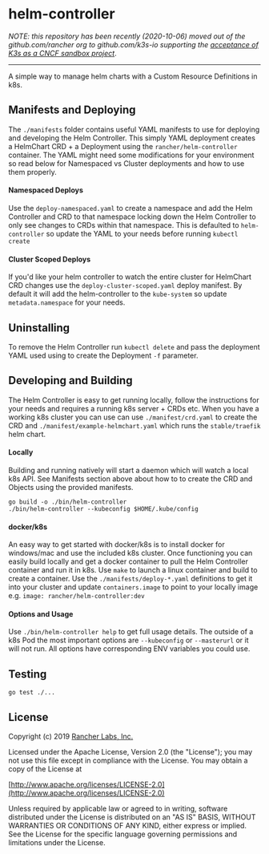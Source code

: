 helm-controller
========

_NOTE: this repository has been recently (2020-10-06) moved out of the github.com/rancher org to github.com/k3s-io
supporting the [acceptance of K3s as a CNCF sandbox project](https://github.com/cncf/toc/pull/447)_.

---

A simple way to manage helm charts with a Custom Resource Definitions in k8s. 

## Manifests and Deploying
The `./manifests` folder contains useful YAML manifests to use for deploying and developing the Helm Controller. This simply YAML deployment creates a HelmChart CRD + a Deployment using the `rancher/helm-controller` container. The YAML might need some modifications for your environment so read below for Namespaced vs Cluster deployments and how to use them properly.

#### Namespaced Deploys
Use the `deploy-namespaced.yaml` to create a namespace and add the Helm Controller and CRD to that namespace locking down the Helm Controller to only see changes to CRDs within that namespace. This is defaulted to `helm-controller` so update the YAML to your needs before running `kubectl create`

#### Cluster Scoped Deploys
If you'd like your helm controller to watch the entire cluster for HelmChart CRD changes use the `deploy-cluster-scoped.yaml` deploy manifest. By default it will add the helm-controller to the `kube-system` so update `metadata.namespace` for your needs.

## Uninstalling
To remove the Helm Controller run `kubectl delete` and pass the deployment YAML used using to create the Deployment `-f` parameter.

## Developing and Building
The Helm Controller is easy to get running locally, follow the instructions for your needs and requires a running k8s server + CRDs etc. When you have a working k8s cluster you can use can use `./manifest/crd.yaml` to create the CRD and `./manifest/example-helmchart.yaml` which runs the `stable/traefik` helm chart.

#### Locally
Building and running natively will start a daemon which will watch a local k8s API. See Manifests section above about how to to create the CRD and Objects using the provided manifests.

```
go build -o ./bin/helm-controller
./bin/helm-controller --kubeconfig $HOME/.kube/config
```

#### docker/k8s
An easy way to get started with docker/k8s is to install docker for windows/mac and use the included k8s cluster. Once functioning you can easily build locally and get a docker container to pull the Helm Controller container and run it in k8s. Use `make` to launch  a linux container and build to create a container. Use the `./manifests/deploy-*.yaml` definitions to get it into your cluster and update  `containers.image` to point to your locally image e.g. `image: rancher/helm-controller:dev`

#### Options and Usage
Use `./bin/helm-controller help` to get full usage details. The outside of a k8s Pod the most important options are `--kubeconfig` or `--masterurl` or it will not run. All options have corresponding ENV variables you could use.

## Testing
`go test ./...`

## License
Copyright (c) 2019 [Rancher Labs, Inc.](http://rancher.com)

Licensed under the Apache License, Version 2.0 (the "License");
you may not use this file except in compliance with the License.
You may obtain a copy of the License at

[http://www.apache.org/licenses/LICENSE-2.0](http://www.apache.org/licenses/LICENSE-2.0)

Unless required by applicable law or agreed to in writing, software
distributed under the License is distributed on an "AS IS" BASIS,
WITHOUT WARRANTIES OR CONDITIONS OF ANY KIND, either express or implied.
See the License for the specific language governing permissions and
limitations under the License.
